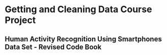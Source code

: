 # Getting and Cleaning Data Course Project

## Human Activity Recognition Using Smartphones Data Set - Revised Code Book
